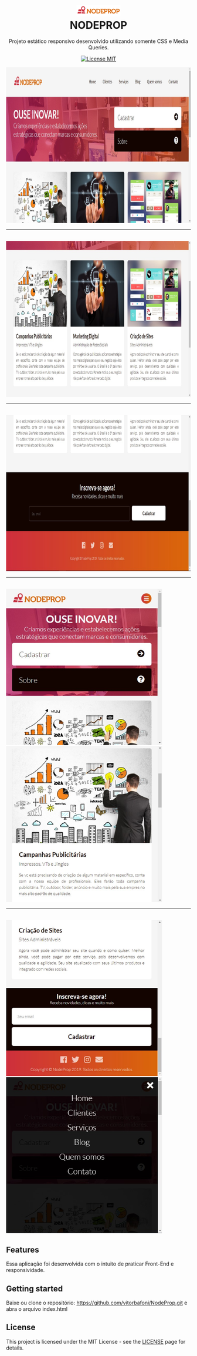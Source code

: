 <h1 align="center">
<br>
  <img src="img/logo.png" alt="NODEPROP" width="120">
<br>
NODEPROP
</h1>

<p align="center">Projeto estático responsivo desenvolvido utilizando somente CSS e Media Queries.</p>

<p align="center">
  <a href="https://opensource.org/licenses/MIT">
    <img src="https://img.shields.io/badge/License-MIT-blue.svg" alt="License MIT">
  </a>
</p>

<div>
  <img src="Prints/01.jpg" alt="demo" height="425">
  <br>
  <hr>
  <br>
  <img src="Prints/02.jpg" alt="demo" height="425">
  <br>
  <hr>
  <br>
  <img src="Prints/03.jpg" alt="demo" height="425">
  <br>
  <hr>
  <br>
  <img src="Prints/04.jpg" alt="demo" height="425" width="425">
  <img src="Prints/05.jpg" alt="demo" height="425" width="425">
  <br>
  <hr>
  <br>
  <img src="Prints/06.jpg" alt="demo" height="425" width="425">
  <img src="Prints/07.jpg" alt="demo" height="425" width="425"> 
</div>

## Features

Essa aplicação foi desenvolvida com o intuito de praticar Front-End e responsividade.


## Getting started

Baixe ou clone o repositório: https://github.com/vitorbafoni/NodeProp.git e abra o arquivo index.html


## License

This project is licensed under the MIT License - see the [LICENSE](https://opensource.org/licenses/MIT) page for details.

